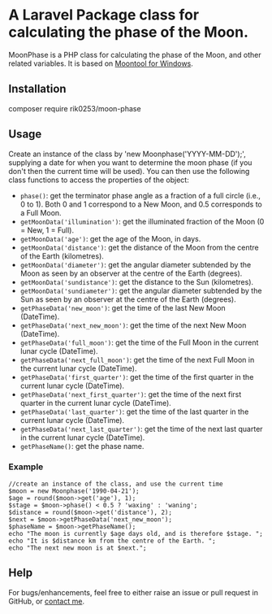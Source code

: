 # A Laravel Package class for calculating the phase of the Moon.

MoonPhase is a PHP class for calculating the phase of the Moon, and other related variables. It is based on [Moontool for Windows](http://www.fourmilab.ch/moontoolw/).

## Installation

composer require rik0253/moon-phase


## Usage

Create an instance of the class by 'new Moonphase('YYYY-MM-DD');', supplying a date for when you want to determine the moon phase (if you don't then the current time will be used). You can then use the following class functions to access the properties of the object:

 - `phase()`: get the terminator phase angle as a fraction of a full circle (i.e., 0 to 1). Both 0 and 1 correspond to a New Moon, and 0.5 corresponds to a Full Moon.
 - `getMoonData('illumination')`: get the illuminated fraction of the Moon (0 = New, 1 = Full).
 - `getMoonData('age')`: get the age of the Moon, in days.
 - `getMoonData('distance')`: get the distance of the Moon from the centre of the Earth (kilometres).
 - `getMoonData('diameter')`: get the angular diameter subtended by the Moon as seen by an observer at the centre of the Earth (degrees).
 - `getMoonData('sundistance')`: get the distance to the Sun (kilometres).
 - `getMoonData('sundiameter')`: get the angular diameter subtended by the Sun as seen by an observer at the centre of the Earth (degrees).
 - `getPhaseData('new_moon')`: get the time of the last New Moon (DateTime).
 - `getPhaseData('next_new_moon')`: get the time of the next New Moon (DateTime).
 - `getPhaseData('full_moon')`: get the time of the Full Moon in the current lunar cycle (DateTime).
 - `getPhaseData('next_full_moon')`: get the time of the next Full Moon in the current lunar cycle (DateTime).
 - `getPhaseData('first_quarter')`: get the time of the first quarter in the current lunar cycle (DateTime).
 - `getPhaseData('next_first_quarter')`: get the time of the next first quarter in the current lunar cycle (DateTime).
 - `getPhaseData('last_quarter')`: get the time of the last quarter in the current lunar cycle (DateTime).
 - `getPhaseData('next_last_quarter')`: get the time of the next last quarter in the current lunar cycle (DateTime).
 - `getPhaseName()`: get the phase name.

### Example

	//create an instance of the class, and use the current time
	$moon = new Moonphase('1990-04-21');
	$age = round($moon->get('age'), 1);
	$stage = $moon->phase() < 0.5 ? 'waxing' : 'waning';
	$distance = round($moon->get('distance'), 2);
	$next = $moon->getPhaseData('next_new_moon');
	$phaseName = $moon->getPhaseName();
	echo "The moon is currently $age days old, and is therefore $stage. ";
	echo "It is $distance km from the centre of the Earth. ";
	echo "The next new moon is at $next.";

## Help

For bugs/enhancements, feel free to either raise an issue or pull request in GitHub, or [contact me](das.sidd89@gmail.com).